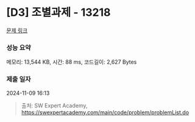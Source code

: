 # [D3] 조별과제 - 13218 

[문제 링크](https://swexpertacademy.com/main/code/problem/problemDetail.do?contestProbId=AXzjvCCq-PwDFASs) 

### 성능 요약

메모리: 13,544 KB, 시간: 88 ms, 코드길이: 2,627 Bytes

### 제출 일자

2024-11-09 16:13



> 출처: SW Expert Academy, https://swexpertacademy.com/main/code/problem/problemList.do